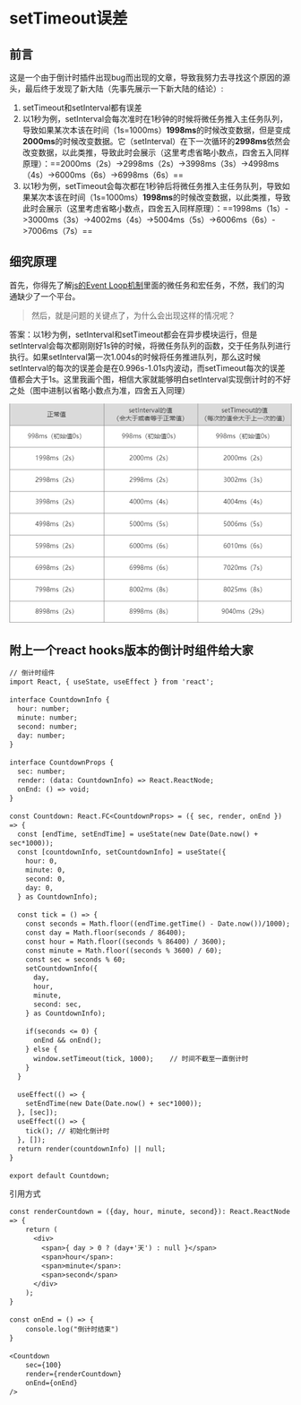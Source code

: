 # setTimeout误差
## 前言
这是一个由于倒计时插件出现bug而出现的文章，导致我努力去寻找这个原因的源头，最后终于发现了新大陆（先事先展示一下新大陆的结论）:

1. setTimeout和setInterval都有误差
2. 以1秒为例，setInterval会每次准时在1秒钟的时候将微任务推入主任务队列，导致如果某次本该在时间（1s=1000ms）**1998ms**的时候改变数据，但是变成**2000ms**的时候改变数据。它（setInterval）在下一次循环的**2998ms**依然会改变数据，以此类推，导致此时会展示（这里考虑省略小数点，四舍五入同样原理）：==2000ms（2s）->2998ms（2s）->3998ms（3s）->4998ms（4s）->6000ms（6s）->6998ms（6s）==
3. 以1秒为例，setTimeout会每次都在1秒钟后将微任务推入主任务队列，导致如果某次本该在时间（1s=1000ms）**1998ms**的时候改变数据，以此类推，导致此时会展示（这里考虑省略小数点，四舍五入同样原理）：==1998ms（1s）->3000ms（3s）->4002ms（4s）->5004ms（5s）->6006ms（6s）->7006ms（7s）==


## 细究原理

首先，你得先了解[js的Event Loop机制](https://segmentfault.com/a/1190000014501666)里面的微任务和宏任务，不然，我们的沟通缺少了一个平台。

> 然后，就是问题的关键点了，为什么会出现这样的情况呢？

答案：以1秒为例，setInterval和setTimeout都会在异步模块运行，但是setInterval会每次都刚刚好1s钟的时候，将微任务队列的函数，交于任务队列进行执行。如果setInterval第一次1.004s的时候将任务推进队列，那么这时候setInterval的每次的误差会是在0.996s-1.01s内波动，而setTimeout每次的误差值都会大于1s。这里我画个图，相信大家就能够明白setInterval实现倒计时的不好之处（图中进制以省略小数点为准，四舍五入同理）

![image](https://github.com/XiaoCheng123/markdownImg/blob/master/segment%E5%89%8D%E7%AB%AF%E5%BC%80%E5%8F%91%E5%9B%BE%E7%89%87/24.png?raw=true)

## 附上一个react hooks版本的倒计时组件给大家

```
// 倒计时组件
import React, { useState, useEffect } from 'react';

interface CountdownInfo {
  hour: number;
  minute: number;
  second: number;
  day: number;
}

interface CountdownProps {
  sec: number;
  render: (data: CountdownInfo) => React.ReactNode;
  onEnd: () => void;
}

const Countdown: React.FC<CountdownProps> = ({ sec, render, onEnd }) => {
  const [endTime, setEndTime] = useState(new Date(Date.now() + sec*1000));
  const [countdownInfo, setCountdownInfo] = useState({
    hour: 0,
    minute: 0,
    second: 0,
    day: 0,
  } as CountdownInfo);

  const tick = () => {
    const seconds = Math.floor((endTime.getTime() - Date.now())/1000);
    const day = Math.floor(seconds / 86400);
    const hour = Math.floor((seconds % 86400) / 3600);
    const minute = Math.floor((seconds % 3600) / 60);
    const sec = seconds % 60;
    setCountdownInfo({
      day,
      hour,
      minute,
      second: sec,
    } as CountdownInfo);

    if(seconds <= 0) {
      onEnd && onEnd();
    } else {
      window.setTimeout(tick, 1000);    // 时间不截至一直倒计时
    }
  }

  useEffect(() => {
    setEndTime(new Date(Date.now() + sec*1000));
  }, [sec]);
  useEffect(() => {
    tick(); // 初始化倒计时
  }, []);
  return render(countdownInfo) || null;
}

export default Countdown;
```
引用方式
```
const renderCountdown = ({day, hour, minute, second}): React.ReactNode => {
    return (
      <div>
        <span>{ day > 0 ? (day+'天') : null }</span>
        <span>hour</span>:
        <span>minute</span>:
        <span>second</span>
      </div>
    );
}

const onEnd = () => {
    console.log("倒计时结束")
}

<Countdown 
    sec={100} 
    render={renderCountdown} 
    onEnd={onEnd}
/>
```